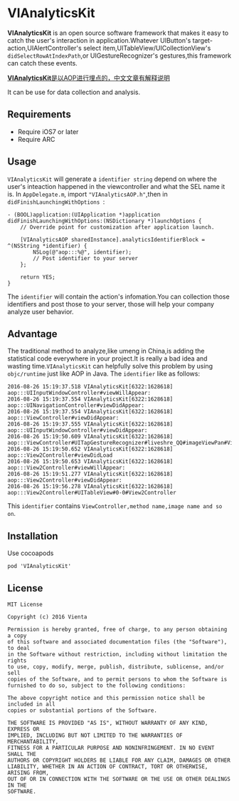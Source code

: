 # VIAnalyticsKit

 **VIAnalyticsKit** is an open source software framework that makes it easy to catch the user's interaction in application.Whatever UIButton's target-action,UIAlertController's select item,UITableView/UICollectionView's `didSelectRowAtIndexPath`,or UIGestureRecognizer's gestures,this framework can catch these events.
 
[**VIAnalyticsKit**是以AOP进行埋点的，中文文章有解释说明](http://www.vienta.me/2016/09/21/AOP%E5%9C%A8iOS%E4%B8%AD%E7%9A%84%E5%AE%9E%E8%B7%B5%E4%B8%80%E7%BB%9F%E8%AE%A1%E5%9F%8B%E7%82%B9/)

It can be use for data collection and analysis.

## Requirements 

* Require iOS7 or later
* Require ARC

## Usage

`VIAnalyticsKit` will generate a `identifier string` depend on where the user's inteaction happened in the viewcontroller and what the SEL name it is. In `AppDelegate.m`, import `"VIAnalyticsAOP.h"`,then in `didFinishLaunchingWithOptions `:


	- (BOOL)application:(UIApplication *)application didFinishLaunchingWithOptions:(NSDictionary *)launchOptions {
    	// Override point for customization after application launch.
    
	    [VIAnalyticsAOP sharedInstance].analyticsIdentifierBlock = ^(NSString *identifier) {
	        NSLog(@"aop:::%@", identifier);
	        // Post identifier to your server
	    };
	    
	    return YES;
	}
	
The `identifier` will contain the action's infomation.You can collection those identifiers and post those to your server, those will help your company analyze user behavior.

## Advantage

The traditional method to analyze,like umeng in China,is adding the statistical code everywhere in your project.It is really a bad idea and wasting time.`VIAnalyticsKit` can helpfully solve this problem by using `objc/runtime` just like AOP in Java.  The `identifier` like as follows:

	2016-08-26 15:19:37.518 VIAnalyticsKit[6322:1628618] aop:::UIInputWindowController#viewWillAppear:
	2016-08-26 15:19:37.554 VIAnalyticsKit[6322:1628618] aop:::UINavigationController#viewDidAppear:
	2016-08-26 15:19:37.554 VIAnalyticsKit[6322:1628618] aop:::ViewController#viewDidAppear:
	2016-08-26 15:19:37.555 VIAnalyticsKit[6322:1628618] aop:::UIInputWindowController#viewDidAppear:
	2016-08-26 15:19:50.609 VIAnalyticsKit[6322:1628618] aop:::ViewController#UITapGestureRecognizer#liveshre_QQ#imageViewPan#ViewController
	2016-08-26 15:19:50.652 VIAnalyticsKit[6322:1628618] aop:::View2Controller#viewDidLoad
	2016-08-26 15:19:50.653 VIAnalyticsKit[6322:1628618] aop:::View2Controller#viewWillAppear:
	2016-08-26 15:19:51.277 VIAnalyticsKit[6322:1628618] aop:::View2Controller#viewDidAppear:
	2016-08-26 15:19:56.278 VIAnalyticsKit[6322:1628618] aop:::View2Controller#UITableView#0-0#View2Controller
	
This `identifier` contains `ViewController,method name,image name and so on`.


## Installation

Use cocoapods

	pod 'VIAnalyticsKit'

## License

	MIT License

	Copyright (c) 2016 Vienta

	Permission is hereby granted, free of charge, to any person obtaining a copy
	of this software and associated documentation files (the "Software"), to deal
	in the Software without restriction, including without limitation the rights
	to use, copy, modify, merge, publish, distribute, sublicense, and/or sell
	copies of the Software, and to permit persons to whom the Software is
	furnished to do so, subject to the following conditions:
	
	The above copyright notice and this permission notice shall be included in all
	copies or substantial portions of the Software.
	
	THE SOFTWARE IS PROVIDED "AS IS", WITHOUT WARRANTY OF ANY KIND, EXPRESS OR
	IMPLIED, INCLUDING BUT NOT LIMITED TO THE WARRANTIES OF MERCHANTABILITY,
	FITNESS FOR A PARTICULAR PURPOSE AND NONINFRINGEMENT. IN NO EVENT SHALL THE
	AUTHORS OR COPYRIGHT HOLDERS BE LIABLE FOR ANY CLAIM, DAMAGES OR OTHER
	LIABILITY, WHETHER IN AN ACTION OF CONTRACT, TORT OR OTHERWISE, ARISING FROM,
	OUT OF OR IN CONNECTION WITH THE SOFTWARE OR THE USE OR OTHER DEALINGS IN THE
	SOFTWARE.

